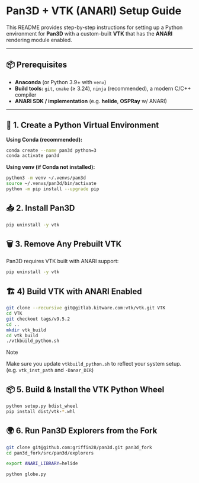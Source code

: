 # Pan3D + VTK (ANARI) Setup Guide

This README provides step-by-step instructions for setting up a Python environment for **Pan3D** with a custom-built **VTK** that has the **ANARI** rendering module enabled.

---

## 📦 Prerequisites

- **Anaconda** (or Python 3.9+ with `venv`)
- **Build tools:** `git`, `cmake` (≥ 3.24), `ninja` (recommended), a modern C/C++ compiler
- **ANARI SDK / implementation** (e.g. **helide**, **OSPRay** w/ ANARI)

---

## 🐍 1. Create a Python Virtual Environment

**Using Conda (recommended):**
```bash
conda create --name pan3d python=3
conda activate pan3d
```

**Using venv (if Conda not installed):**
```bash
python3 -m venv ~/.venvs/pan3d
source ~/.venvs/pan3d/bin/activate
python -m pip install --upgrade pip
```

## 📥 2. Install Pan3D
```bash
pip uninstall -y vtk
```

## 🗑️ 3. Remove Any Prebuilt VTK
Pan3D requires VTK built with ANARI support:
```bash
pip uninstall -y vtk
```

## 🏗️ 4) Build VTK with ANARI Enabled
```bash
git clone --recursive git@gitlab.kitware.com:vtk/vtk.git VTK
cd VTK
git checkout tags/v9.5.2
cd ..
mkdir vtk_build
cd vtk_build
./vtkbuild_python.sh
```
> [!NOTE]
> Make sure you update `vtkbuild_python.sh` to reflect your system setup.
> (e.g. `vtk_inst_path` and `-Danar_DIR`)

## 📦 5. Build & Install the VTK Python Wheel
```bash
python setup.py bdist_wheel
pip install dist/vtk-*.whl
```

## 🌍 6. Run Pan3D Explorers from the Fork
```bash
git clone git@github.com:griffin28/pan3d.git pan3d_fork
cd pan3d_fork/src/pan3d/explorers

export ANARI_LIBRARY=helide

python globe.py
```





